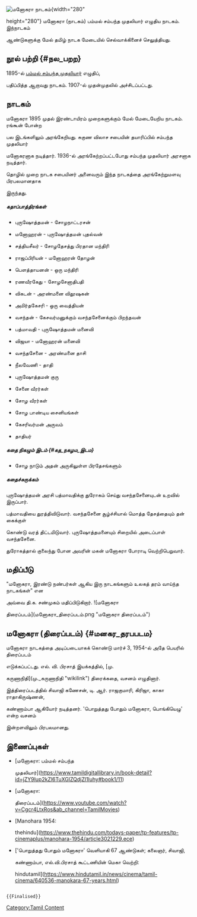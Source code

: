 ![மனோகரா நாடகம்](மனோகரா_நாடகம்.png "மனோகரா நாடகம்"){width="280"
height="280"} மனோகரா (நாடகம்) பம்மல் சம்பந்த முதலியார் எழுதிய நாடகம். இந்நாடகம்
ஆண்டுகளுக்கு மேல் தமிழ் நாடக மேடையில் செல்வாக்கினைச் செலுத்தியது.

## நூல் பற்றி {#நல_பறற}

1895-ல் [பம்மல் சம்பந்த முதலியார்](பம்மல்_சம்பந்த_முதலியார் "wikilink") எழுதிப்,
பதிப்பித்த ஆறாவது நாடகம். 1907-ல் முதன்முதலில் அச்சிடப்பட்டது.

## நாடகம்

மனோகரா 1895 முதல் இரண்டாயிரம் முறைகளுக்கும் மேல் மேடையேறிய நாடகம். ரங்கூன் போன்ற
பல இடங்களிலும் அரங்கேறியது. சுகுண விலாச சபையின் தயாரிப்பில் சம்பந்த முதலியார்
மனோகரனாக நடித்தார். 1936-ல் அரங்கேற்றப்பட்டபோது சம்பந்த முதலியார் அரசனாக நடித்தார்.
தொழில் முறை நாடக சபையினர் அனைவரும் இந்த நாடகத்தை அரங்கேற்றுமளவு பிரபலமானதாக
இருந்தது.

##### கதாப்பாத்திரங்கள்

-   புருஷோத்தமன் - சோழநாட்டரசன்
-   மனோஹரன் - புருஷோத்தமன் புதல்வன்
-   சத்தியசீலர் - சோழதேசத்து பிரதான மந்திரி
-   ராஜப்பிரியன் - மனோஹரன் தோழன்
-   பெளத்தாயனன் - ஒரு மந்திரி
-   ரணவீரகேது - சோழசேனாதிபதி
-   விகடன் - அரண்மனை விதூஷகன்
-   அமிர்தகேசரி - ஒரு வைத்தியன்
-   வசந்தன் - கேசவர்மனுக்கும் வசந்தசேனைக்கும் பிறந்தவன்
-   பத்மாவதி - புருஷோத்தமன் மனைவி
-   விஜயா - மனோஹரன் மனைவி
-   வசந்தசேனை - அரண்மனை தாசி
-   நீலவேணி - தாதி
-   புருஷோத்தமன் குரு
-   சேனை வீரர்கள்
-   சோழ வீரர்கள்
-   சோழ பாண்டிய சைனியங்கள்
-   கேசரிவர்மன் அருவம்
-   தாதியர்

##### கதை நிகழும் இடம் {#கத_நகழம_இடம}

-   சோழ நாடும் அதன் அருகிலுள்ள பிரதேசங்களும்

##### கதைச்சுருக்கம்

புருஷோத்தமன் அரசி பத்மாவதிக்கு துரோகம் செய்து வசந்தசேனையுடன் உறவில் இருப்பார்.
பத்மாவதியை துரத்திவிடுவார். வசந்தசேனை சூழ்ச்சியால் மொத்த தேசத்தையும் தன் கைக்குள்
கொண்டு வரத் திட்டமிடுவார். புருஷோத்தமனையும் சிறையில் அடைப்பாள் வசந்தசேனை.
துரோகத்தால் குலைந்து போன அவரின் மகன் மனோகரா போராடி வெற்றிபெறுவார்.

## மதிப்பீடு

\"மனோகரா, இரண்டு நண்பர்கள் ஆகிய இரு நாடகங்களும் உலகத் தரம் வாய்ந்த நாடகங்கள்\" என
அவ்வை தி.க. சண்முகம் மதிப்பிடுகிறார். ![மனோகரா
திரைப்படம்](மனோகரா_திரைப்படம்.png "மனோகரா திரைப்படம்")

## மனோகரா (திரைப்படம்) {#மனகர_தரபபடம}

மனோகரா நாடகத்தை அடிப்படையாகக் கொண்டு மார்ச் 3, 1954-ல் அதே பெயரில் திரைப்படம்
எடுக்கப்பட்டது. எல். வி. பிரசாத் இயக்கத்தில், [மு.
கருணாநிதி](மு._கருணாநிதி "wikilink") திரைக்கதை, வசனம் எழுதினார்.
இத்திரைப்படத்தில் சிவாஜி கணேசன், டி. ஆர். ராஜகுமாரி, கிரிஜா, காகா ராதாகிருஷ்ணன்,
கண்ணாம்பா ஆகியோர் நடித்தனர். \'பொறுத்தது போதும் மனோகரா, பொங்கியெழு' என்ற வசனம்
இன்றளவிலும் பிரபலமானது.

## இணைப்புகள்

-   [மனோகரா: பம்மல் சம்பந்த
    முதலியார்](https://www.tamildigitallibrary.in/book-detail?id=jZY9lup2kZl6TuXGlZQdjZl1luhy#book1/11)
-   [மனோகரா:
    திரைப்படம்](https://www.youtube.com/watch?v=Cgcr4LtxRos&ab_channel=TamilMovies)
-   [Manohara 1954:
    thehindu](https://www.thehindu.com/todays-paper/tp-features/tp-cinemaplus/manohara-1954/article3021229.ece)
-   [\'பொறுத்தது போதும் மனோகரா' வெளியாகி 67 ஆண்டுகள்; கலைஞர், சிவாஜி,
    கண்ணாம்பா, எல்.வி.பிரசாத் கூட்டணியின் மெகா வெற்றி:
    hindutamil](https://www.hindutamil.in/news/cinema/tamil-cinema/640536-manokara-67-years.html)

```{=mediawiki}
{{Finalised}}
```
[Category:Tamil Content](Category:Tamil_Content "wikilink")
